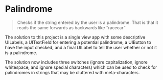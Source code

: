 # Palindrome

> Checks if the string entered by the user is a palindrome. That is that it
> reads the same forwards as backwards like “racecar”

The solution to this project is a single view app with some descriptive
UILabels, a UITextField for entering a potential palindrome, a UIButton to
have the input checked, and a final UILabel to tell the user whether or not
it is a palindrome.

The solution now includes three switches (ignore capitalization, ignore
whitespace, and ignore special characters) which can be used to check for
palindromes in strings that may be cluttered with meta-characters.
